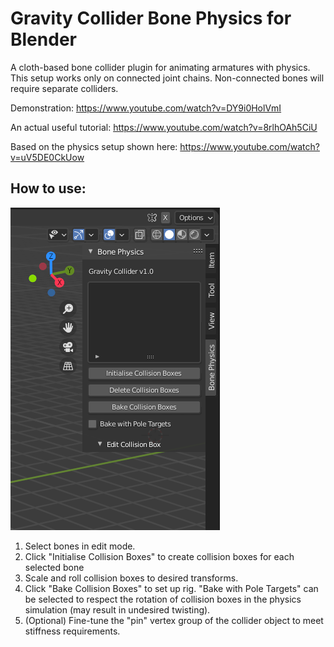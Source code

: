 # Gravity Collider Bone Physics for Blender

A cloth-based bone collider plugin for animating armatures with physics. This setup works only on connected joint chains. Non-connected bones will require separate colliders.

Demonstration: https://www.youtube.com/watch?v=DY9i0HolVmI

An actual useful tutorial: https://www.youtube.com/watch?v=8rlhOAh5CiU

Based on the physics setup shown here:
https://www.youtube.com/watch?v=uV5DE0CkUow


## How to use:
![](https://github.com/MiniEval/Bone-Physics/blob/main/UI.PNG)

1. Select bones in edit mode.
2. Click "Initialise Collision Boxes" to create collision boxes for each selected bone
3. Scale and roll collision boxes to desired transforms.
4. Click "Bake Collision Boxes" to set up rig. "Bake with Pole Targets" can be selected to respect the rotation of collision boxes in the physics simulation (may result in undesired twisting).
5. (Optional) Fine-tune the "pin" vertex group of the collider object to meet stiffness requirements.
